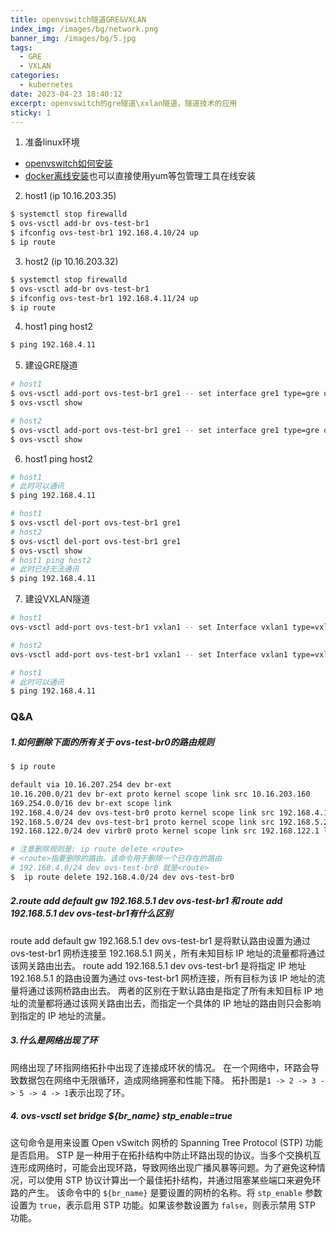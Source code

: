 ```yaml
---
title: openvswitch隧道GRE&VXLAN
index_img: /images/bg/network.png
banner_img: /images/bg/5.jpg
tags:
  - GRE
  - VXLAN
categories:
  - kubernetes
date: 2023-04-23 18:40:12
excerpt: openvswitch的gre隧道\xxlan隧道，隧道技术的应用
sticky: 1
---
```



1. 准备linux环境

- [openvswitch如何安装](https://weiqiangxu.github.io/2023/06/02/cni/openvswitch%E5%AE%89%E8%A3%85/)
- [docker离线安装](https://weiqiangxu.github.io/2023/04/18/%E8%AF%AD%E9%9B%80k8s%E5%9F%BA%E7%A1%80%E5%85%A5%E9%97%A8/docker%E7%A6%BB%E7%BA%BF%E5%AE%89%E8%A3%85/)也可以直接使用yum等包管理工具在线安装


2. host1 (ip 10.16.203.35)

``` bash
$ systemctl stop firewalld
$ ovs-vsctl add-br ovs-test-br1
$ ifconfig ovs-test-br1 192.168.4.10/24 up
$ ip route
```

3. host2 (ip 10.16.203.32)

``` bash
$ systemctl stop firewalld
$ ovs-vsctl add-br ovs-test-br1
$ ifconfig ovs-test-br1 192.168.4.11/24 up
$ ip route
```

4. host1 ping host2

``` bash
$ ping 192.168.4.11
```

5. 建设GRE隧道

``` bash
# host1
$ ovs-vsctl add-port ovs-test-br1 gre1 -- set interface gre1 type=gre option:remote_ip=10.16.203.32
$ ovs-vsctl show
```

``` bash
# host2
$ ovs-vsctl add-port ovs-test-br1 gre1 -- set interface gre1 type=gre option:remote_ip=10.16.203.35
$ ovs-vsctl show
```

6. host1 ping host2

``` bash
# host1
# 此时可以通讯
$ ping 192.168.4.11
```

``` bash
# host1
$ ovs-vsctl del-port ovs-test-br1 gre1
# host2 
$ ovs-vsctl del-port ovs-test-br1 gre1
$ ovs-vsctl show
# host1 ping host2 
# 此时已经无法通讯
$ ping 192.168.4.11
```

7. 建设VXLAN隧道

``` bash
# host1
ovs-vsctl add-port ovs-test-br1 vxlan1 -- set Interface vxlan1 type=vxlan options:remote_ip=10.16.203.32

# host2
ovs-vsctl add-port ovs-test-br1 vxlan1 -- set Interface vxlan1 type=vxlan options:remote_ip=10.16.203.35

# host1 
# 此时可以通讯
$ ping 192.168.4.11
```

### Q&A

##### 1.如何删除下面的所有关于 ovs-test-br0的路由规则

``` bash
$ ip route

default via 10.16.207.254 dev br-ext
10.16.200.0/21 dev br-ext proto kernel scope link src 10.16.203.160
169.254.0.0/16 dev br-ext scope link
192.168.4.0/24 dev ovs-test-br0 proto kernel scope link src 192.168.4.10
192.168.5.0/24 dev ovs-test-br1 proto kernel scope link src 192.168.5.23
192.168.122.0/24 dev virbr0 proto kernel scope link src 192.168.122.1 linkdown

# 注意删除规则是: ip route delete <route> 
# <route>指要删除的路由。该命令用于删除一个已存在的路由
# 192.168.4.0/24 dev ovs-test-br0 就是<route>
$  ip route delete 192.168.4.0/24 dev ovs-test-br0
```

##### 2.route add default gw 192.168.5.1 dev ovs-test-br1 和 route add 192.168.5.1 dev ovs-test-br1有什么区别

   route add default gw 192.168.5.1 dev ovs-test-br1 是将默认路由设置为通过 ovs-test-br1 网桥连接至 192.168.5.1 网关，所有未知目标 IP 地址的流量都将通过该网关路由出去。
   route add 192.168.5.1 dev ovs-test-br1 是将指定 IP 地址 192.168.5.1 的路由设置为通过 ovs-test-br1 网桥连接，所有目标为该 IP 地址的流量将通过该网桥路由出去。
   两者的区别在于默认路由是指定了所有未知目标 IP 地址的流量都将通过该网关路由出去，而指定一个具体的 IP 地址的路由则只会影响到指定的 IP 地址的流量。


##### 3.什么是网络出现了环

   网络出现了环指网络拓扑中出现了连接成环状的情况。
   在一个网络中，环路会导致数据包在网络中无限循环，造成网络拥塞和性能下降。
   拓扑图是`1 -> 2 -> 3 -> 5 -> 4 -> 1`表示出现了环。


##### 4. ovs-vsctl set bridge ${br_name} stp_enable=true

   这句命令是用来设置 Open vSwitch 网桥的 Spanning Tree Protocol (STP) 功能是否启用。
   STP 是一种用于在拓扑结构中防止环路出现的协议。当多个交换机互连形成网络时，可能会出现环路，导致网络出现广播风暴等问题。为了避免这种情况，可以使用 STP 协议计算出一个最佳拓扑结构，并通过阻塞某些端口来避免环路的产生。
   该命令中的 `${br_name}` 是要设置的网桥的名称。将 `stp_enable` 参数设置为 `true`，表示启用 STP 功能。如果该参数设置为 `false`，则表示禁用 STP 功能。
